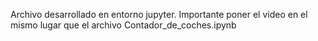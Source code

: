 Archivo desarrollado en entorno jupyter. Importante poner el video en el mismo lugar que el archivo Contador_de_coches.ipynb
